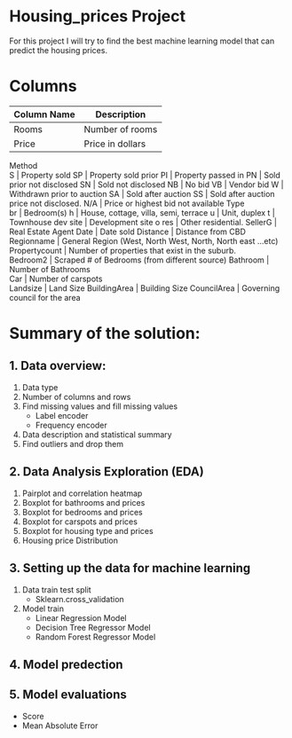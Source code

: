 # Housing_prices Project

For this project I will try to find the best machine learning model that can predict the housing prices.  

# Columns    
Column Name | Description
------------ | -------------
Rooms	| Number of rooms	
Price	| Price in dollars	
Method	
S	| Property sold
	SP	| Property sold prior
	PI	| Property passed in
	PN	| Sold prior not disclosed
	SN	| Sold not disclosed
	NB	| No bid
	VB	| Vendor bid
	W	| Withdrawn prior to auction
	SA	| Sold after auction
	SS	| Sold after auction price not disclosed.
	N/A	| Price or highest bid not available
Type	
br |	Bedroom(s)
	h	| House, cottage, villa, semi, terrace
	u	| Unit, duplex
	t	| Townhouse
	dev site	| Development site
	o res	| Other residential.
SellerG | Real Estate Agent	
Date	| Date sold	
Distance	| Distance from CBD	
Regionname	| General Region (West, North West, North, North east …etc)	
Propertycount	| Number of properties that exist in the suburb.	
Bedroom2 	| Scraped # of Bedrooms (from different source)	
Bathroom	| Number of Bathrooms	
Car	| Number of carspots	
Landsize	| Land Size	
BuildingArea	| Building Size	
CouncilArea	| Governing council for the area	

# Summary of the solution:
## 1. Data overview:
   1. Data type
   2. Number of columns and rows
   3. Find missing values and fill missing values
      * Label encoder
      * Frequency encoder
   4. Data description and statistical summary
   5. Find outliers and drop them
## 2. Data Analysis Exploration (EDA)
   1. Pairplot and correlation heatmap
   2. Boxplot for bathrooms and prices
   3. Boxplot for bedrooms and prices 
   4. Boxplot for carspots and prices
   5. Boxplot for housing type and prices
   6. Housing price Distribution
## 3. Setting up the data for machine learning
   1. Data train test split
       * Sklearn.cross_validation
   2. Model train
       * Linear Regression Model
       * Decision Tree Regressor Model
       * Random Forest Regressor Model
## 4. Model predection
## 5. Model evaluations
   * Score
   * Mean Absolute Error
